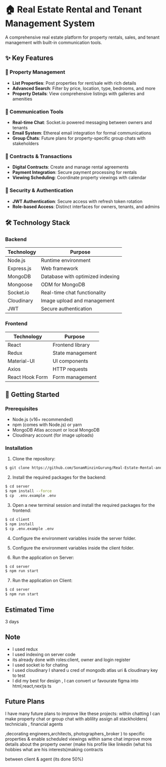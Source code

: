 # 🏠 Real Estate Rental and Tenant Management System

A comprehensive real estate platform for property rentals, sales, and tenant management with built-in communication tools.


## ✨ Key Features

### 🏡 Property Management
- **List Properties**: Post properties for rent/sale with rich details
- **Advanced Search**: Filter by price, location, type, bedrooms, and more
- **Property Details**: View comprehensive listings with galleries and amenities

### 💬 Communication Tools
- **Real-time Chat**: Socket.io powered messaging between owners and tenants
- **Email System**: Ethereal email integration for formal communications
- **Group Chats**: Future plans for property-specific group chats with stakeholders

### 📑 Contracts & Transactions
- **Digital Contracts**: Create and manage rental agreements
- **Payment Integration**: Secure payment processing for rentals
- **Viewing Scheduling**: Coordinate property viewings with calendar

### 🔐 Security & Authentication
- **JWT Authentication**: Secure access with refresh token rotation
- **Role-based Access**: Distinct interfaces for owners, tenants, and admins

## 🛠️ Technology Stack

### Backend
| Technology | Purpose |
|------------|---------|
| Node.js | Runtime environment |
| Express.js | Web framework |
| MongoDB | Database with optimized indexing |
| Mongoose | ODM for MongoDB |
| Socket.io | Real-time chat functionality |
| Cloudinary | Image upload and management |
| JWT | Secure authentication |

### Frontend
| Technology | Purpose |
|------------|---------|
| React | Frontend library |
| Redux | State management |
| Material-UI | UI components |
| Axios | HTTP requests |
| React Hook Form | Form management |

## 🚀 Getting Started

### Prerequisites
- Node.js (v16+ recommended)
- npm (comes with Node.js) or yarn
- MongoDB Atlas account or local MongoDB
- Cloudinary account (for image uploads)

### Installation

1. Clone the repository:

```bash
$ git clone https://github.com/SonamRinzinGurung/Real-Estate-Rental-and-Tenant-Management-System.git
```

2. Install the required packages for the backend:

```bash
$ cd server
$ npm install --force
$ cp  .env.example .env
```

3. Open a new terminal session and install the required packages for the frontend:

```bash
$ cd client
$ npm install
$ cp .env.example .env
```

4. Configure the environment variables inside the server folder.


5. Configure the environment variables inside the client folder.



6. Run the application on Server:

```bash
$ cd server
$ npm run start
```
7. Run the application on Client:

```bash
$ cd server
$ npm run start
```
## Estimated Time 

3 days

## Note

- I used redux
- I used indexing on server code 
- its already done with roles:client, owner and login register
- I used socket io for chating
- I used cloudinary I shared u cred of mongodb atlas uri & cloudinary key to test
- I did my best for design , I can convert ur favourate figma into html,react,nextjs ts

## Future Plans

I have many future plans to improve like these projects:
within chatting I can make property chat or  group chat with ablility assign all stackholders( technicials , financial agents 

,decorating engineers,architects, photographers,,broker ) to specific properties & enable scheduled viewings within same chat
improve more details about the property owner (make his profile like linkedin (what his hobbies what are his interests)making contracts 

between client & agent (its done 50%)
